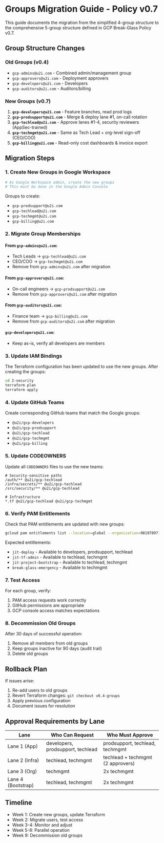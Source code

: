 # Groups Migration Guide - Policy v0.7

This guide documents the migration from the simplified 4-group structure to the comprehensive 5-group structure defined in GCP Break-Glass Policy v0.7.

## Group Structure Changes

### Old Groups (v0.4)
- `gcp-admins@u2i.com` - Combined admin/management group
- `gcp-approvers@u2i.com` - Deployment approvers
- `gcp-developers@u2i.com` - Developers
- `gcp-auditors@u2i.com` - Auditors/billing

### New Groups (v0.7)
1. **`gcp-developers@u2i.com`** - Feature branches, read prod logs
2. **`gcp-prodsupport@u2i.com`** - Merge & deploy lane #1, on-call rotation
3. **`gcp-techlead@u2i.com`** - Approve lanes #1-4, security reviewers (AppSec-trained)
4. **`gcp-techmgmt@u2i.com`** - Same as Tech Lead + org-level sign-off (CEO/COO)
5. **`gcp-billing@u2i.com`** - Read-only cost dashboards & invoice export

## Migration Steps

### 1. Create New Groups in Google Workspace

```bash
# As Google Workspace admin, create the new groups
# This must be done in the Google Admin Console
```

Groups to create:
- `gcp-prodsupport@u2i.com`
- `gcp-techlead@u2i.com`
- `gcp-techmgmt@u2i.com`
- `gcp-billing@u2i.com`

### 2. Migrate Group Memberships

#### From `gcp-admins@u2i.com`:
- Tech Leads → `gcp-techlead@u2i.com`
- CEO/COO → `gcp-techmgmt@u2i.com`
- Remove from `gcp-admins@u2i.com` after migration

#### From `gcp-approvers@u2i.com`:
- On-call engineers → `gcp-prodsupport@u2i.com`
- Remove from `gcp-approvers@u2i.com` after migration

#### From `gcp-auditors@u2i.com`:
- Finance team → `gcp-billing@u2i.com`
- Remove from `gcp-auditors@u2i.com` after migration

#### `gcp-developers@u2i.com`:
- Keep as-is, verify all developers are members

### 3. Update IAM Bindings

The Terraform configuration has been updated to use the new groups. After creating the groups:

```bash
cd 2-security
terraform plan
terraform apply
```

### 4. Update GitHub Teams

Create corresponding GitHub teams that match the Google groups:
- `@u2i/gcp-developers`
- `@u2i/gcp-prodsupport`
- `@u2i/gcp-techlead`
- `@u2i/gcp-techmgmt`
- `@u2i/gcp-billing`

### 5. Update CODEOWNERS

Update all `CODEOWNERS` files to use the new teams:
```
# Security-sensitive paths
/auth/** @u2i/gcp-techlead
/infra/secrets/** @u2i/gcp-techlead
/src/security/** @u2i/gcp-techlead

# Infrastructure
*.tf @u2i/gcp-techlead @u2i/gcp-techmgmt
```

### 6. Verify PAM Entitlements

Check that PAM entitlements are updated with new groups:
```bash
gcloud pam entitlements list --location=global --organization=981978971260
```

Expected entitlements:
- `jit-deploy` - Available to developers, prodsupport, techlead
- `jit-tf-admin` - Available to techlead, techmgmt
- `jit-project-bootstrap` - Available to techlead, techmgmt
- `break-glass-emergency` - Available to techmgmt

### 7. Test Access

For each group, verify:
1. PAM access requests work correctly
2. GitHub permissions are appropriate
3. GCP console access matches expectations

### 8. Decommission Old Groups

After 30 days of successful operation:
1. Remove all members from old groups
2. Keep groups inactive for 90 days (audit trail)
3. Delete old groups

## Rollback Plan

If issues arise:
1. Re-add users to old groups
2. Revert Terraform changes: `git checkout v0.4-groups`
3. Apply previous configuration
4. Document issues for resolution

## Approval Requirements by Lane

| Lane | Who Can Request | Who Must Approve |
|------|----------------|------------------|
| Lane 1 (App) | developers, prodsupport, techlead | prodsupport, techlead, techmgmt |
| Lane 2 (Infra) | techlead, techmgmt | techlead + techmgmt (2 approvers) |
| Lane 3 (Org) | techmgmt | 2x techmgmt |
| Lane 4 (Bootstrap) | techlead, techmgmt | 2x techmgmt |

## Timeline

- Week 1: Create new groups, update Terraform
- Week 2: Migrate users, test access
- Week 3-4: Monitor and adjust
- Week 5-8: Parallel operation
- Week 9: Decommission old groups